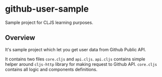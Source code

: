 # github-user-sample

Sample project for CLJS learning purposes.

## Overview

It's sample project which let you get user data from Github Public API.

It contains two files `core.cljs` and `api.cljs`. `api.cljs` contains simple helper around `cljs-http` library for making request to Github API. `core.cljs` contains all logic and components definitions.


